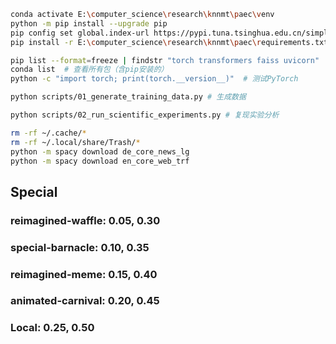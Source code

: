 ```bash
conda activate E:\computer_science\research\knnmt\paec\venv
python -m pip install --upgrade pip
pip config set global.index-url https://pypi.tuna.tsinghua.edu.cn/simple
pip install -r E:\computer_science\research\knnmt\paec\requirements.txt

pip list --format=freeze | findstr "torch transformers faiss uvicorn"  # Windows
conda list  # 查看所有包（含pip安装的）
python -c "import torch; print(torch.__version__)"  # 测试PyTorch
```

```bash
python scripts/01_generate_training_data.py # 生成数据

python scripts/02_run_scientific_experiments.py # 复现实验分析
```

```bash
rm -rf ~/.cache/*
rm -rf ~/.local/share/Trash/*
python -m spacy download de_core_news_lg
python -m spacy download en_core_web_trf
```

## Special
### reimagined-waffle: 0.05, 0.30
### special-barnacle: 0.10, 0.35
### reimagined-meme: 0.15, 0.40
### animated-carnival: 0.20, 0.45
### Local: 0.25, 0.50
